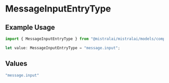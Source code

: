 # MessageInputEntryType

## Example Usage

```typescript
import { MessageInputEntryType } from "@mistralai/mistralai/models/components";

let value: MessageInputEntryType = "message.input";
```

## Values

```typescript
"message.input"
```